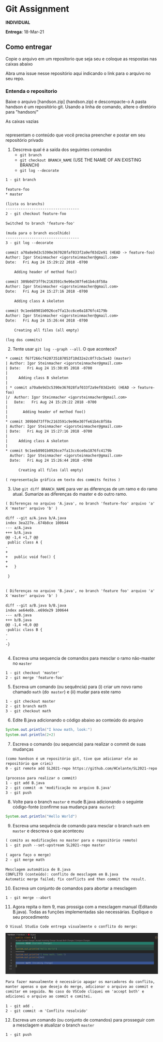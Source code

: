 # Git Assignment

**INDIVIDUAL**

**Entrega**: 18-Mar-21

## Como entregar
Copie o arquivo em um repositorio que seja seu e coloque as respostas nas caixas abaixo

Abra uma issue nesse repositório aqui indicando o link para o arquivo no seu repo.

### Entenda o repositorio
Baixe o arquivo [handson.zip] (handson.zip) e descompacte-o
A pasta handson é um repositório git. Usando a linha de comando, altere o diretório para "handson/"

As caixas vazias
```

```
representam o conteúdo que você precisa preencher e postar em seu repositório privado

1. Descreva qual é a saída dos seguintes comandos
    -  `git branch` 
    -  `git checkout BRANCH_NAME` (USE THE NAME OF AN EXISTING BRANCH)
    -  `git log --decorate`

```
1 - git branch  

feature-foo
* master

(lista os branchs)
----------------------------------
2 - git checkout feature-foo 

Switched to branch 'feature-foo'

(muda para o branch escolhido)
----------------------------------
3 - git log --decorate

commit a70a8e9d3c5390e367028faf033f2a9ef03d2e91 (HEAD -> feature-foo)
Author: Igor Steinmacher <igorsteinmacher@gmail.com>
Date:   Fri Aug 24 15:29:22 2018 -0700

    Adding header of method foo()

commit 309b0d73ff9c2163591c9e96e307fe61b4c8f58a
Author: Igor Steinmacher <igorsteinmacher@gmail.com>
Date:   Fri Aug 24 15:27:16 2018 -0700

    Adding class A skeleton

commit 9c1eeb8901b0926ce7fa13cc6ce0a1876fc4179b
Author: Igor Steinmacher <igorsteinmacher@gmail.com>
Date:   Fri Aug 24 15:26:44 2018 -0700

    Creating all files (all empty)

(log dos commits)
```

2. Tente usar `git log --graph --all`. O que acontece?
```
* commit f67f266cf420735187053f10d32e2c0f7cbc5a43 (master)
| Author: Igor Steinmacher <igorsteinmacher@gmail.com>
| Date:   Fri Aug 24 15:30:05 2018 -0700
| 
|     Adding class B skeleton
|   
| * commit a70a8e9d3c5390e367028faf033f2a9ef03d2e91 (HEAD -> feature-foo)
|/  Author: Igor Steinmacher <igorsteinmacher@gmail.com>
|   Date:   Fri Aug 24 15:29:22 2018 -0700
|   
|       Adding header of method foo()
| 
* commit 309b0d73ff9c2163591c9e96e307fe61b4c8f58a
| Author: Igor Steinmacher <igorsteinmacher@gmail.com>
| Date:   Fri Aug 24 15:27:16 2018 -0700
| 
|     Adding class A skeleton
| 
* commit 9c1eeb8901b0926ce7fa13cc6ce0a1876fc4179b
  Author: Igor Steinmacher <igorsteinmacher@gmail.com>
  Date:   Fri Aug 24 15:26:44 2018 -0700
  
      Creating all files (all empty)

( representação gráfica em texto dos commits feitos )

```

3. Use `git diff BRANCH_NAME`  para ver as diferenças de um ramo e do ramo atual.
   Sumarize as diferenças do master e do outro ramo.

```
( Diferenças no arquivo 'A.java', no branch 'feature-foo' arquivo 'a' X 'master' arquivo 'b' )

diff --git a/A.java b/A.java
index 3ea227e..674b8ce 100644
--- a/A.java
+++ b/A.java
@@ -1,4 +1,7 @@
 public class A {
-
+   
+   public void foo() {
+   
+   }
 
 }


( Diferenças no arquivo 'B.java', no branch 'feature foo' arquivo 'a' X 'master' arquivo 'b' )

diff --git a/B.java b/B.java
index ae64e6b..e69de29 100644
--- a/B.java
+++ b/B.java
@@ -1,4 +0,0 @@
-public class B {
-
-
-}


```

4. Escreva uma sequencia de comandos para mesclar o ramo não-master no `master`

```
1 - git checkout 'master'
2 - git merge 'feature-foo'

```


5. Escreva um comando (ou sequência) para (i) criar um novo ramo chamado `math` (do` master`)
e (ii) mudar para este ramo

```
1 - git checkout master
2 - git branch math
3 - git checkout math

```
   
6. Edite B.java adicionando o código abaixo ao conteúdo do arquivo
```java
System.out.println("I know math, look:")
System.out.println(2+2)
```

7. Escreva o comando (ou sequencia) para realizar o commit de suas mudanças
```
(como handson é um repositório git, tive que adicionar ele ao repositório que criei)
0 - git remote add SL2021-repo https://github.com/HCelante/SL2021-repo

(processo para realizar o commit)
1 - git add B.java
2 - git commit -m 'modificação no arquivo B.java'
3 - git push

```

8. Volte para o branch `master` e mude B.java adicionando o seguinte código-fonte (confirme sua mudança para` master`):
```java
System.out.println("Hello World")
```

9. Escreva uma sequência de comando para mesclar o branch `math` em` master` e descreva o que aconteceu
```
( comito as modificações no master para o repositório remoto)
1 - git push --set-upstream SL2021-repo master

( agora faço o merge)
2 - git merge math

Mesclagem automática de B.java
CONFLITO (conteúdo): conflito de mesclagem em B.java
Automatic merge failed; fix conflicts and then commit the result.

```
   
10. Escreva um conjunto de comandos para abortar a mesclagem
```
1 - git merge --abort

```
   
11. Agora repita o item 9, mas prossiga com a mesclagem manual (Editando B.java). Todas as funções implementadas são necessárias. Explique o seu procedimento
```
O Visual Studio Code entrega visualmente o conflito do merge:
```
![merge visualizer](/capmerge.png)
```
Para fazer manualmente é necessário apagar os marcadores do conflito, manter apenas o que deseja do merge, adicionar o arquivo ao commit e comitar em seguida. No caso do VSCode cliquei em 'accept both' e adicionei o arquivo ao commit e comitei.

1 - git add .
2 - git commit -m 'Conflito resolvido'

```

12. Escreva um comando (ou conjunto de comandos) para prosseguir com a mesclagem e atualizar o branch `master`
```
1 - git push

```



